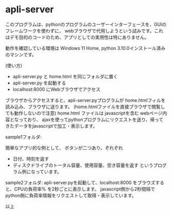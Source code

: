 # apli-server

このプログラムは、pythonのプログラムのユーザーインターフェースを、GUIのフレームワークを使わずに、
webブラウザで代用しようという試みです。これはデモ目的のコードのため、アプリとしての実用性は特にありません。

動作を確認している環境は Windows 11 Home, python 3.10.0インストール済みのマシンです。

(使い方)
 - apli-server.py と home.html を同じフォルダに置く
 - apli-server.py を起動する
 - localhost:8000 にWebブラウザでアクセス

ブラウザからアクセスすると、apli-server.pyプログラムが home.htmlフィルを読み込み、ブラウザに送ります。
(home.htmlファイルを直接ブラウザで閲覧しても動作しないので注意) home.html ファイルは javascriptを含む webページ内容となっており、
ajaxを使ってpythonプログラムにリクエストを送り、帰ってきたデータをjavascriptで加工・表示します。


sample1フォルダ:

 簡単なアプリ的な例として、 ボタンが二つあり、ぞれぞれ
  - 日付、時刻を返す
  - ディスクドライブのトータル容量、使用容量、空き容量を返す
 というプログラム例になっています。

sample2フォルダ:
 apli-server.pyを起動して、localhost:8000 をブラウズすると、CPUの負荷率% を2秒ごとに表示します。
 javascript側から2秒間隔でpython側に負荷率情報をリクエストして取得・表示しています。


以上
